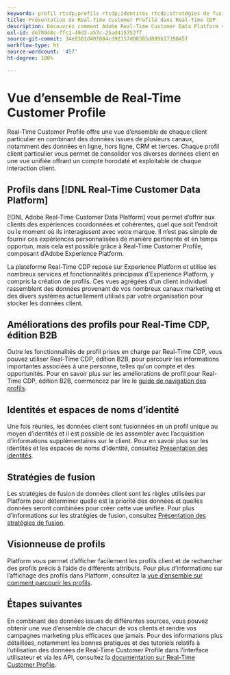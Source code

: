 ```yaml
---
keywords: profil rtcdp;profils rtcdp;identités rtcdp;stratégies de fusion rtcdp;profil client en temps réel
title: Présentation de Real-Time Customer Profile dans Real-Time CDP
description: Découvrez comment Adobe Real-Time Customer Data Platform vous permet de générer des expériences coordonnées, cohérentes et pertinentes pour vos clients à l’aide de Real-Time Customer Profile.
exl-id: de70948c-ffc1-49d3-a57c-25ad415752ff
source-git-commit: 34e0381d40f884cd92157d08385d889b1739845f
workflow-type: ht
source-wordcount: '457'
ht-degree: 100%

---
```


# Vue d’ensemble de Real-Time Customer Profile

Real-Time Customer Profile offre une vue d’ensemble de chaque client particulier en combinant des données issues de plusieurs canaux, notamment des données en ligne, hors ligne, CRM et tierces. Chaque profil client particulier vous permet de consolider vos diverses données client en une vue unifiée offrant un compte horodaté et exploitable de chaque interaction client.

## Profils dans [!DNL Real-Time Customer Data Platform]

[!DNL Adobe Real-Time Customer Data Platform] vous permet d’offrir aux clients des expériences coordonnées et cohérentes, quel que soit l’endroit ou le moment où ils interagissent avec votre marque. Il n’est pas simple de fournir ces expériences personnalisées de manière pertinente et en temps opportun, mais cela est possible grâce à Real-Time Customer Profile, composant d’Adobe Experience Platform.

La plateforme Real-Time CDP repose sur Experience Platform et utilise les nombreux services et fonctionnalités principaux d’Experience Platform, y compris la création de profils. Ces vues agrégées d’un client individuel rassemblent des données provenant de vos nombreux canaux marketing et des divers systèmes actuellement utilisés par votre organisation pour stocker les données client.

## Améliorations des profils pour Real-Time CDP, édition B2B

Outre les fonctionnalités de profil prises en charge par Real-Time CDP, vous pouvez utiliser Real-Time CDP, édition B2B, pour parcourir les informations importantes associées à une personne, telles qu’un compte et des opportunités. Pour en savoir plus sur les améliorations de profil pour Real-Time CDP, édition B2B, commencez par lire le [guide de navigation des profils](profile-browse.md).

## Identités et espaces de noms d’identité

Une fois réunies, les données client sont fusionnées en un profil unique au moyen d’identités et il est possible de les assembler avec l’acquisition d’informations supplémentaires sur le client. Pour en savoir plus sur les identités et les espaces de noms d’identité, consultez [Présentation des identités](identities-overview.md).

## Stratégies de fusion

Les stratégies de fusion de données client sont les règles utilisées par Platform pour déterminer quelle est la priorité des données et quelles données seront combinées pour créer cette vue unifiée. Pour plus d’informations sur les stratégies de fusion, consultez [Présentation des stratégies de fusion](merge-policies.md).

## Visionneuse de profils

Platform vous permet d’afficher facilement les profils client et de rechercher des profils précis à l’aide de différents attributs. Pour plus d’informations sur l’affichage des profils dans Platform, consultez la [vue d’ensemble sur comment parcourir les profils](profile-browse.md).

## Étapes suivantes

En combinant des données issues de différentes sources, vous pouvez obtenir une vue d’ensemble de chacun de vos clients et rendre vos campagnes marketing plus efficaces que jamais. Pour des informations plus détaillées, notamment les bonnes pratiques et des tutoriels relatifs à l’utilisation des données de Real-Time Customer Profile dans l’interface utilisateur et via les API, consultez la [documentation sur Real-Time Customer Profile](../../profile/home.md).
